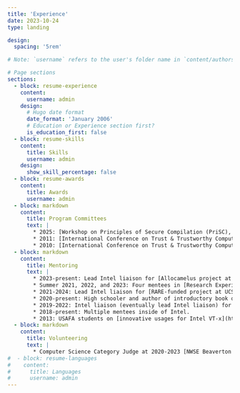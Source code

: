 ```yaml
---
title: 'Experience'
date: 2023-10-24
type: landing

design:
  spacing: '5rem'

# Note: `username` refers to the user's folder name in `content/authors/`

# Page sections
sections:
  - block: resume-experience
    content:
      username: admin
    design:
      # Hugo date format
      date_format: 'January 2006'
      # Education or Experience section first?
      is_education_first: false
  - block: resume-skills
    content:
      title: Skills
      username: admin
    design:
      show_skill_percentage: false
  - block: resume-awards
    content:
      title: Awards
      username: admin
  - block: markdown
    content:
      title: Program Committees
      text: |
        * 2025: [Workshop on Principles of Secure Compilation (PriSC), associated with POPL 2025](https://popl25.sigplan.org/home/prisc-2025)
        * 2011: [International Conference on Trust & Trustworthy Computing (TRUST)](https://web.archive.org/web/20120208151748/http://www.trust2011.org/index.php?p=1_2_Committees)
        * 2010: [International Conference on Trust & Trustworthy Computing (TRUST)](https://web.archive.org/web/20120302035702/http://www.trust2010.org/programcommittee.html)
  - block: markdown
    content:
      title: Mentoring
      text: |
        * 2023-present: Lead Intel liaison for [Allocamelus project at VUSec](https://www.vusec.net/publications/?bib=proj_allocamelus).
        * Summer 2021, 2022, and 2023: Four mentees in [Research Experience for Undergraduates (REU) summer program](https://seas-reu.princeton.edu/).
        * 2021-2024: Lead Intel liaison for [RARE-funded project at UCSD](https://www.intel.com/content/www/us/en/research/blogs/resilient-architectures-and-robust-electronics.html).
        * 2020-present: High schooler and author of introductory book on cryptography. [(TV interview)](https://www.kgw.com/article/news/local/beaverton-student-publishes-book-on-cryptography/283-b00c6f67-79c5-4d60-990a-6e43ae94f863).
        * 2019-2022: Intel liaison (eventually lead Intel liaison) for the DARPA-sponsored [SRC JUMP CONIX](https://conix.io) center.
        * 2018-present: Multiple mentees inside of Intel.
        * 2013: USAFA students on [innovative usages for Intel VT-x](https://apps.dtic.mil/sti/tr/pdf/ADA591718.pdf).
  - block: markdown
    content:
      title: Volunteering
      text: |
        * Computer Science Category Judge at 2020-2023 [NWSE Beaverton Hillsboro Science Expo](http://beavhillsciexpo.weebly.com/)
#  - block: resume-languages
#    content:
#      title: Languages
#      username: admin
---
```

